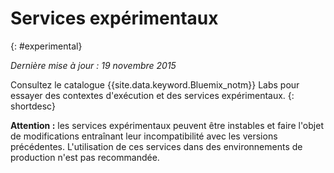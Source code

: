 

# Services expérimentaux
{: #experimental}

*Dernière mise à jour : 19 novembre 2015*

Consultez le catalogue {{site.data.keyword.Bluemix_notm}} Labs pour essayer des contextes d'exécution et des services expérimentaux.
{: shortdesc} 



**Attention :** les services expérimentaux peuvent être instables et faire l'objet de modifications entraînant leur
incompatibilité avec les versions précédentes. L'utilisation de ces services dans des environnements de production n'est pas recommandée. 

